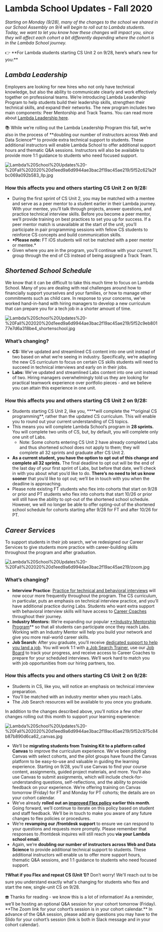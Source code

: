 # Lambda School Updates - Fall 2020

_Starting on Monday (9/28), many of the changes to the school we shared in our School Assembly on 9/4 will begin to roll out to Lambda students. Today, we want to let you know how these changes will impact you, since they will affect each cohort a bit differently depending where the cohort is in the Lambda School journey._

<aside>
👉 **For Lambda students starting CS Unit 2 on 9/28, here’s what’s new for you:**

</aside>

## _Lambda Leadership_

Employers are looking for new hires who not only have technical knowledge, but also the ability to communicate clearly and work effectively together on professional teams. We’re introducing Lambda Leadership Program to help students build their leadership skills, strengthen their technical skills, and expand their networks. The new program includes two main components: Peer Mentorship and Track Teams. You can read more about [Lambda Leadership here](https://lambdaschool.com/lambda-leadership).

<aside>
📚 While we’re rolling out the Lambda Leadership Program this fall, we’re also in the process of **doubling our number of instructors across Web and Data Science** to provide extra technical support to students. These additional instructors will enable Lambda School to offer additional support hours and thematic Q&A sessions. Instructors will also be available to provide more 1:1 guidance to students who need focused support.

</aside>

![Lambda%20School%20Updates%20-%20Fall%202020%20d1eed9a6d9944ae3bac2f19ac45ae219/5f52c621a2fbc069a092b583_llp.jpg](Lambda%20School%20Updates%20-%20Fall%202020%20d1eed9a6d9944ae3bac2f19ac45ae219/5f52c621a2fbc069a092b583_llp.jpg)

### **How this affects you and others starting CS Unit 2 on 9/28:**

- During the first sprint of CS Unit 2, you may be matched with a mentee and serve as a peer mentor to a student earlier in their Lambda journey. With your mentee, you’ll talk through projects, answer questions, and practice technical interview skills. Before you become a peer mentor, we’ll provide training on best practices to set you up for success. If a peer mentor match is unavailable at the start of the unit, you’ll participate in pair programming sessions with fellow CS students to reinforce CS concepts and build communication skills.
- **\*Please note:** FT iOS students will not be matched with a peer mentor or mentee.\*
- Given where you are in the program, you’ll continue with your current TL group through the end of CS instead of being assigned a Track Team.

## _Shortened School Schedule_

We know that it can be difficult to take this much time to focus on Lambda School. Many of you are dealing with real challenges around how to financially support yourselves and your families, or how to manage other commitments such as child care. In response to your concerns, we’ve worked hand-in-hand with hiring managers to develop a new curriculum that can prepare you for a tech job in a shorter amount of time.

![Lambda%20School%20Updates%20-%20Fall%202020%20d1eed9a6d9944ae3bac2f19ac45ae219/5f52c9eb80177e7d6a318be4_shortenschool.jpg](Lambda%20School%20Updates%20-%20Fall%202020%20d1eed9a6d9944ae3bac2f19ac45ae219/5f52c9eb80177e7d6a318be4_shortenschool.jpg)

### **What’s changing?**

- **CS:** We’ve updated and streamlined CS content into one unit instead of two based on what we’re seeing in industry. Specifically, we’re adapting the new CS curriculum to focus on certain CS skills students will need to succeed in technical interviews and early on in their jobs.
- **Labs:** We’ve updated and streamlined Labs content into one unit instead of two. Hiring managers overwhelmingly told us they are looking for practical teamwork experience over portfolio pieces - and we believe you can attain this experience in one unit.

### **How this affects you and others starting CS Unit 2 on 9/28:**

- Students starting CS Unit 2, like you, \***\*will complete the **original CS programming\*\*, rather than the updated CS curriculum. This will enable you to round out your current understanding of CS topics.
- This means you will complete Lambda School’s program in **28 sprints.** You will complete two units of CS, but, by default, you will complete only one unit of Labs.
  - Note: Some cohorts entering CS Unit 2 have already completed Labs and thus shortened school does not apply to them; they will complete all 32 sprints and graduate after CS Unit 2.
- **As a current student, you have the option to opt out of this change and complete all 32 sprints.** The final deadline to opt out will be the end of the last day of your first sprint of Labs, but before that date, we’ll check in with you about what you’d like to do. **There’s** **no need to let us know sooner** that you’d like to opt out; we’ll be in touch with you when the deadline is approaching.
- Please note existing FT students who flex into cohorts that start on 9/28 or prior and PT students who flex into cohorts that start 10/26 or prior will still have the ability to opt-out of the shortened school schedule. However, we will no longer be able to offer opting-out of the shortened school schedule for cohorts starting after 9/28 for FT and after 10/26 for PT.

## _Career Services_

To support students in their job search, we’ve redesigned our Career Services to give students more practice with career-building skills throughout the program and after graduation.

![Lambda%20School%20Updates%20-%20Fall%202020%20d1eed9a6d9944ae3bac2f19ac45ae219/zoom.jpg](Lambda%20School%20Updates%20-%20Fall%202020%20d1eed9a6d9944ae3bac2f19ac45ae219/zoom.jpg)

### **What’s changing?**

- **Interview Practice**: [Practice for technical and behavioral interviews](https://my.lambdaschool.com/interviewing) will now occur more frequently throughout the program. The CS curriculum, in particular, puts an emphasis on technical interview practice, and you’ll have additional practice during Labs. Students who want extra support with behavioral interview skills will have access to [Career Coaches](https://my.lambdaschool.com/career-help) throughout their journey.
- **Industry Mentors:** We’re expanding our popular [\*\*Industry Mentorship Program](https://www.notion.so/Industry-Mentor-Program-28782181f2e04060b266d447b10cdee0)\*\* so that all students can participate once they reach Labs. Working with an Industry Mentor will help you build your network and give you more real-world career skills.
- **Job Search**: After you graduate, you’ll receive [dedicated support to help you land a job](https://my.lambdaschool.com/job-search). You will work 1:1 with [a Job Search Trainer](https://my.lambdaschool.com/career-help), use our [Job Board](https://careers.lambdaschool.com/) to track your progress, and receive access to Career Coaches to prepare for your scheduled interviews. We’ll work hard to match you with job opportunities from our hiring partners, too.

### **How this affects you and others starting CS Unit 2 on 9/28:**

- Students in CS, like you, will notice an emphasis on technical interview preparation.
- You’ll be matched with an industry mentor when you reach Labs.
- The Job Search resources will be available to you once you graduate.

In addition to the changes described above, you’ll notice a few other changes rolling out this month to support your learning experience:

![Lambda%20School%20Updates%20-%20Fall%202020%20d1eed9a6d9944ae3bac2f19ac45ae219/5f52c975c84b87b890d6ca62_canvas.jpg](Lambda%20School%20Updates%20-%20Fall%202020%20d1eed9a6d9944ae3bac2f19ac45ae219/5f52c975c84b87b890d6ca62_canvas.jpg)

- We’ll be **migrating students from Training Kit to a platform called Canvas** to improve the curriculum experience. We’ve been piloting Canvas with select cohorts, and the pilot groups have found the Canvas platform to be easy-to-use and valuable in guiding the learning experience. Starting on 9/28, you'll use Canvas to find your course content, assignments, guided project materials, and more. You’ll also use Canvas to submit assignments, which will include check-for-understanding questions, self-reflections, and the ability to provide feedback on your experience. We’re offering training on Canvas tomorrow (Friday) for FT and Monday for PT cohorts; the details are on your cohort calendar.
- We’ve already **rolled out an [improved Flex policy](Flex%20327badd4502a4fc099db0effa1e69474.md) earlier this month**. Going forward, we’ll continue to iterate on this policy based on student and staff feedback. We’ll be in touch to make you aware of any future changes to flex policies or procedures.
- We’re **revamping our /frontdesk support** to ensure we can respond to your questions and requests more promptly. Please remember that responses to /frontdesk inquires will still reach you **via your Lambda school email.**
- Again, we’re **doubling our number of instructors across Web and Data Science** to provide additional technical support to students. These additional instructors will enable us to offer more support hours, thematic Q&A sessions, and 1:1 guidance to students who need focused support.

❓**What if you Flex and repeat CS (Unit 1)?** Don’t worry! We'll reach out to be sure you understand exactly what's changing for students who flex and start the new, single-unit CS on 9/28.

<aside>
☎️ Thanks for reading - we know this is a lot of information! As a reminder, we’ll be hosting an optional Q&A session for your cohort tomorrow (Friday). **The Zoom link for your cohort’s session is in your cohort calendar.** In advance of the Q&A session, please add any questions you may have to the Slido for your cohort’s session (link is both in Slack message and in your cohort calendar).

</aside>

